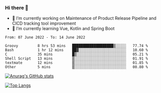 ### Hi there 👋

- 🔭 I’m currently working on Maintenance of Product Release Pipeline and CICD tracking tool improvement
- 🌱 I’m currently learning Vue, Kotlin and Spring Boot

<!--START_SECTION:waka-->

```text
From: 07 June 2022 - To: 14 June 2022

Groovy         8 hrs 53 mins   ███████████████████▒░░░░░   77.74 %
Bash           1 hr 12 mins    ██▓░░░░░░░░░░░░░░░░░░░░░░   10.60 %
C              35 mins         █▒░░░░░░░░░░░░░░░░░░░░░░░   05.21 %
Shell Script   13 mins         ▒░░░░░░░░░░░░░░░░░░░░░░░░   01.91 %
textmate       12 mins         ▒░░░░░░░░░░░░░░░░░░░░░░░░   01.85 %
Other          5 mins          ▒░░░░░░░░░░░░░░░░░░░░░░░░   00.80 %
```

<!--END_SECTION:waka-->

[![Anurag's GitHub stats](https://github-readme-stats.vercel.app/api?username=yunhao981&show_icons=true&theme=solarized-dark)](https://github.com/anuraghazra/github-readme-stats)

[![Top Langs](https://github-readme-stats.vercel.app/api/top-langs/?username=yunhao981&theme=solarized-dark&layout=compact)](https://github.com/anuraghazra/github-readme-stats)

<!--
**yunhao981/yunhao981** is a ✨ _special_ ✨ repository because its `README.md` (this file) appears on your GitHub profile.

Here are some ideas to get you started:

- 🔭 I’m currently working on Maintenance of Release Pipeline and CICD tracking tool improvement
- 🌱 I’m currently learning Vue, Kotlin and Spring Boot
- 👯 I’m looking to collaborate on ...
- 🤔 I’m looking for help with ...
- 💬 Ask me about ...
- 📫 How to reach me: ...
- 😄 Pronouns: ...
- ⚡ Fun fact: ...
-->


